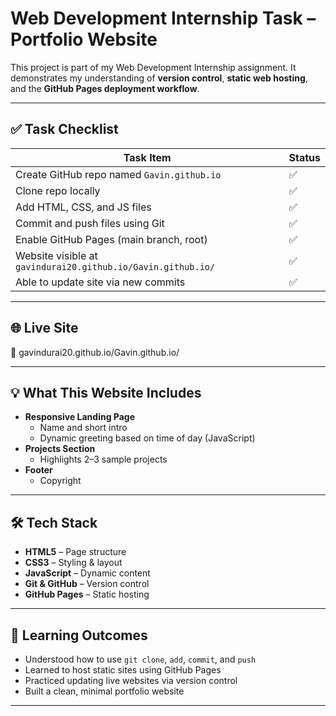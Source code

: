 # Web Development Internship Task – Portfolio Website

This project is part of my Web Development Internship assignment. It demonstrates my understanding of **version control**, **static web hosting**, and the **GitHub Pages deployment workflow**.

---

## ✅ Task Checklist

| Task Item | Status |
|-----------|--------|
| Create GitHub repo named `Gavin.github.io` | ✅ |
| Clone repo locally | ✅ |
| Add HTML, CSS, and JS files | ✅ |
| Commit and push files using Git | ✅ |
| Enable GitHub Pages (main branch, root) | ✅ |
| Website visible at `gavindurai20.github.io/Gavin.github.io/` | ✅ |
| Able to update site via new commits | ✅ |

---

## 🌐 Live Site

🔗 gavindurai20.github.io/Gavin.github.io/  

---

## 💡 What This Website Includes

- **Responsive Landing Page**
  - Name and short intro
  - Dynamic greeting based on time of day (JavaScript)
- **Projects Section**
  - Highlights 2–3 sample projects
- **Footer**
  - Copyright

---

## 🛠️ Tech Stack

- **HTML5** – Page structure  
- **CSS3** – Styling & layout  
- **JavaScript** – Dynamic content  
- **Git & GitHub** – Version control  
- **GitHub Pages** – Static hosting

---

## 🧠 Learning Outcomes

- Understood how to use `git clone`, `add`, `commit`, and `push`
- Learned to host static sites using GitHub Pages
- Practiced updating live websites via version control
- Built a clean, minimal portfolio website

---

